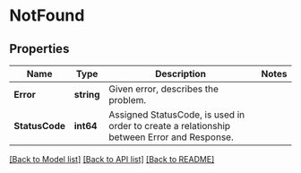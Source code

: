 # NotFound

## Properties

Name | Type | Description | Notes
------------ | ------------- | ------------- | -------------
**Error** | **string** | Given error, describes the problem. | 
**StatusCode** | **int64** | Assigned StatusCode, is used in order to create a relationship between Error and Response. | 

[[Back to Model list]](../README.md#documentation-for-models) [[Back to API list]](../README.md#documentation-for-api-endpoints) [[Back to README]](../README.md)


